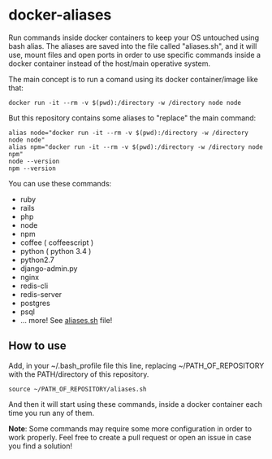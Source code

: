 # docker-aliases
Run commands inside docker containers to keep your OS untouched using bash alias. The aliases are saved into the file called "aliases.sh", and it will use, mount files and open ports in order to use specific commands inside a docker container instead of the host/main operative system.

The main concept is to run a comand using its docker container/image like that:

    docker run -it --rm -v $(pwd):/directory -w /directory node node

But this repository contains some aliases to "replace" the main command:

    alias node="docker run -it --rm -v $(pwd):/directory -w /directory node node"
    alias npm="docker run -it --rm -v $(pwd):/directory -w /directory node npm"
    node --version
    npm --version

You can use these commands:

 * ruby
 * rails
 * php
 * node
 * npm
 * coffee ( coffeescript )
 * python ( python 3.4 )
 * python2.7
 * django-admin.py
 * nginx
 * redis-cli
 * redis-server
 * postgres
 * psql
 * ... more! See [aliases.sh](aliases.sh) file!

## How to use
Add, in your ~/.bash_profile file this line, replacing ~/PATH_OF_REPOSITORY with the PATH/directory of this repository.

    source ~/PATH_OF_REPOSITORY/aliases.sh

And then it will start using these commands, inside a docker container each time you run any of them.

**Note**: Some commands may require some more configuration in order to work properly. Feel free to create a pull request or open an issue in case you find a solution!
